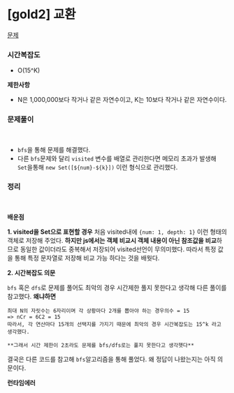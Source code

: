 # [gold2] 교환

[문제](https://www.acmicpc.net/problem/1039)

### 시간복잡도

- O(15^K)

**제한사항**

- N은 1,000,000보다 작거나 같은 자연수이고, K는 10보다 작거나 같은 자연수이다.

### 문제풀이

<br>

- `bfs`을 통해 문제를 해결했다.
- 다른 `bfs`문제와 달리 `visited` 변수를 배열로 관리한다면 메모리 초과가 발생해 `Set`을통해 `new Set([${num}-${k}])` 이런 형식으로 관리했다.

### 정리

<br>

**배운점**

**1. visited을 Set으로 표현할 경우**
처음 visited내에 `{num: 1, depth: 1}` 이런 형태의 객체로 저장해 주었다. **하지만 js에서는 객체 비교시 객체 내용이 아닌 참조값을 비교**하므로 동일한 값이더라도 중복해서 저장되어 visited선언이 무의미했다. 따라서 특정 값을 통해 특정 문자열로 저장해 비교 가능 하다는 것을 배웟다.

**2. 시간복잡도 의문**

`bfs` 혹은 `dfs`로 문제를 풀어도 최악의 경우 시간제한 풀지 못한다고 생각해 다른 풀이를 참고했다. **왜냐하면**

```
최대 N의 자릿수는 6자리이며 각 상황마다 2개를 뽑아야 하는 경우의수 = 15
=> nCr = 6C2 = 15
따라서, 각 연산마다 15개의 선택지를 가지기 때문에 최악의 경우 시간복잡도는 15^k 라고 생각했다.

**그래서 시간 제한이 2초라도 문제를 bfs/dfs로는 풀지 못한다고 생각햇다**
```

결국은 다른 코드를 참고해 `bfs`알고리즘을 통해 풀었다. 왜 정답이 나왔는지는 아직 의문이다.

**런타임에러**
